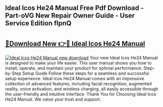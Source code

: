 ## Ideal Icos He24 Manual Free Pdf Download - Part-oVG New Repair Owner Guide - User Service Edition flpnQ

# <h2><a href="http://cf26852.oget.top/?id=Ideal+Icos+He24+Manual">🔗Download New 👉🔴 Ideal Icos He24 Manual</a></h2>

[![Ideal Icos He24 Manual new download](https://i.imgur.com/5g1atiW.png)](http://cf26852.oget.top/?id=Ideal+Icos+He24+Manual)
Your new Ideal Icos He24 Manual is designed to make your life easier. This user manual shows you how to install, operate, and maintain your product for optimal performance. Step-by-Step Setup Guide Follow these steps for a seamless and successful setup experience. Ideal Icos He24 Manual comes with an impressive collection of advanced features, including facial recognition, augmented reality, voice activation, and wireless charging, all easily accessible through the user-friendly and intuitive interface. Thank You for Choosing Ideal Icos He24 Manual. We value your trust and support.
